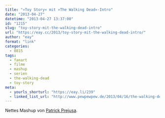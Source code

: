 ```yaml
---
title: "»Toy Story« mit »The Walking Dead«-Intro"
date: "2013-04-27"
datetime: "2013-04-27 13:37:00"
id: "1215"
slug: "toy-story-mit-the-walking-dead-intro"
url: "https://eay.cc/2013/toy-story-mit-the-walking-dead-intro/"
author: "eay"
format: "link"
categories:
  - 0815
tags:
  - fanart
  - filme
  - mashup
  - serien
  - the-walking-dead
  - toy-story
meta:
  - yourls_shorturl: "https://eay.li/239"
  - linked_list_url: "http://www.pewpewpew.de/2013/04/16/the-walking-dead-intro-x-toy-story/"
---
```


Nettes Mashup von [Patrick Prejusa](http://www.youtube.com/user/prejusapatrick).
